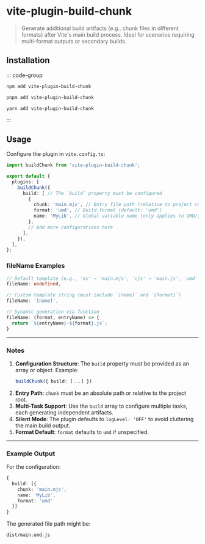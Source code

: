 # vite-plugin-build-chunk

> Generate additional build artifacts (e.g., chunk files in different formats) after Vite's main build process. Ideal for scenarios requiring multi-format outputs or secondary builds.

## Installation

::: code-group

```bash [npm]
npm add vite-plugin-build-chunk
```
```bash [pnpm]
pnpm add vite-plugin-build-chunk
```
```bash [yarn]
yarn add vite-plugin-build-chunk
```

:::

## Usage

Configure the plugin in `vite.config.ts`:

```typescript
import buildChunk from 'vite-plugin-build-chunk';

export default {
  plugins: [
    buildChunk({
      build: [ // The `build` property must be configured
        {
          chunk: 'main.mjs', // Entry file path (relative to project root)
          format: 'umd', // Build format (default: 'umd')
          name: 'MyLib', // Global variable name (only applies to UMD/IIFE formats)
        },
        // Add more configurations here
      ],
    }),
  ],
};
```

### **fileName Examples**
```typescript
// Default template (e.g., 'es' → 'main.mjs', 'cjs' → 'main.js', 'umd' → 'main.umd.js')
fileName: undefined,

// Custom template string (must include `[name]` and `[format]`)
fileName: '[name]',

// Dynamic generation via function
fileName: (format, entryName) => {
  return `${entryName}-${format}.js`;
}
```

---

### **Notes**
1. **Configuration Structure**: The `build` property must be provided as an array or object. Example:
   ```typescript
   buildChunk({ build: [...] })
   ```
2. **Entry Path**: `chunk` must be an absolute path or relative to the project root.
3. **Multi-Task Support**: Use the `build` array to configure multiple tasks, each generating independent artifacts.
4. **Silent Mode**: The plugin defaults to `logLevel: 'OFF'` to avoid cluttering the main build output.
5. **Format Default**: `format` defaults to `umd` if unspecified.

---

### **Example Output**
For the configuration:
```typescript
{
  build: [{
    chunk: 'main.mjs',
    name: 'MyLib',
    format: 'umd'
  }]
}
```

The generated file path might be:
```
dist/main.umd.js
```
